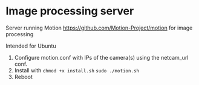# Image processing server
Server running Motion https://github.com/Motion-Project/motion for image processing

Intended for Ubuntu

1. Configure motion.conf with IPs of the camera(s) using the netcam_url conf.
2. Install with ```chmod +x install.sh``` ```sudo ./motion.sh```
3. Reboot